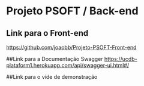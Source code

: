 # Projeto PSOFT / Back-end


## Link para o Front-end
https://github.com/joaobb/Projeto-PSOFT-Front-end

##Link para a Documentação Swagger
https://ucdb-plataform1.herokuapp.com/api/swagger-ui.html#/

##Link para o vide de demonstração